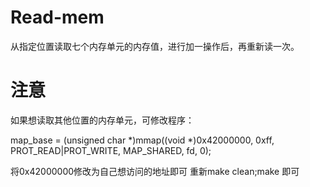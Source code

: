 # Read-mem
从指定位置读取七个内存单元的内存值，进行加一操作后，再重新读一次。
# 注意
如果想读取其他位置的内存单元，可修改程序：

map_base = (unsigned char *)mmap((void *)0x42000000, 0xff, PROT_READ|PROT_WRITE, MAP_SHARED, fd, 0);

将0x42000000修改为自己想访问的地址即可
重新make clean;make 即可
